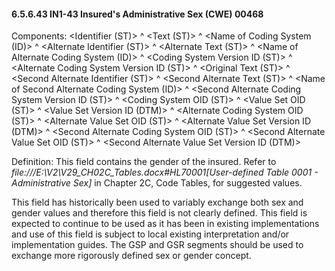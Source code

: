 #### 6.5.6.43 IN1-43 Insured's Administrative Sex (CWE) 00468

Components: &lt;Identifier (ST)> ^ &lt;Text (ST)> ^ &lt;Name of Coding System (ID)> ^ &lt;Alternate Identifier (ST)> ^ &lt;Alternate Text (ST)> ^ &lt;Name of Alternate Coding System (ID)> ^ &lt;Coding System Version ID (ST)> ^ &lt;Alternate Coding System Version ID (ST)> ^ &lt;Original Text (ST)> ^ &lt;Second Alternate Identifier (ST)> ^ &lt;Second Alternate Text (ST)> ^ &lt;Name of Second Alternate Coding System (ID)> ^ &lt;Second Alternate Coding System Version ID (ST)> ^ &lt;Coding System OID (ST)> ^ &lt;Value Set OID (ST)> ^ &lt;Value Set Version ID (DTM)> ^ &lt;Alternate Coding System OID (ST)> ^ &lt;Alternate Value Set OID (ST)> ^ &lt;Alternate Value Set Version ID (DTM)> ^ &lt;Second Alternate Coding System OID (ST)> ^ &lt;Second Alternate Value Set OID (ST)> ^ &lt;Second Alternate Value Set Version ID (DTM)>

Definition: This field contains the gender of the insured. Refer to _file:///E:\V2\V29_CH02C_Tables.docx#HL70001[User-defined Table 0001 - Administrative Sex]_ in Chapter 2C, Code Tables, for suggested values.

This field has historically been used to variably exchange both sex and gender values and therefore this field is not clearly defined. This field is expected to continue to be used as it has been in existing implementations and use of this field is subject to local existing interpretation and/or implementation guides. The GSP and GSR segments should be used to exchange more rigorously defined sex or gender concept.
